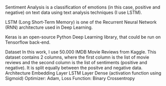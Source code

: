 Sentiment Analysis is a classification of emotions (in this case, positive and negative) on text data using text analysis techniques (I use LSTM).

LSTM (Long Short-Term Memory) is one of the Recurrent Neural Network (RNN) architecture used in Deep Learning.

Keras is an open-source Python Deep Learning library, that could be run on Tensorflow back-end.

Dataset
In this work, I use 50.000 IMDB Movie Reviews from Kaggle. This dataset contains 2 columns, where the first column is the list of movie reviews and the second column is the list of sentiments (positive and negative). It is split equally between the positve and negative data.
Architecture
Embedding Layer
LSTM Layer
Dense (activation function using Sigmoid)
Optimizer: Adam, Loss Function: Binary Crossentropy

